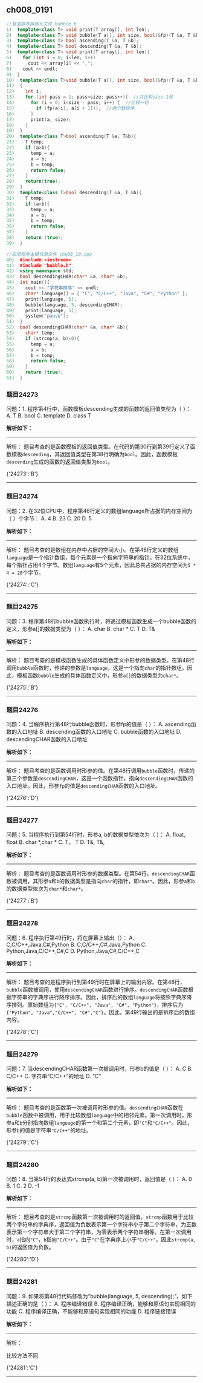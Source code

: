 ## ch008_0191
``` c++
//冒泡排序排序头文件 bubble.h
1)  template<class T> void print(T array[], int len);
2)  template<class T> void bubble(T a[], int size, bool(&fp)(T &a, T &b));
3)  template<class T> bool ascending(T &a, T &b);
4)  template<class T> bool descending(T &a, T &b);
5)  template<class T> void print(T array[], int len){
6)    for (int i = 0; i<len; i++)
7)      cout << array[i] << ",";
8)    cout << endl;
9)  }
10)  template<class T>void bubble(T a[], int size, bool(&fp)(T &a, T &b))    //冒泡排序
11)  {
12)    int i;
13)    for (int pass = 1; pass<size; pass++){  //共比较size-1轮
14)      for (i = 0; i<size - pass; i++) {  //比较一轮
15)        if (fp(a[i], a[i + 1]));  //两个数排序
16)      }
17)      print(a, size);
18)    }
19)  }
20)  template<class T>bool ascending(T &a, T&b){
21)    T temp;
22)    if (a>b){
23)      temp = a;
24)      a = b;
25)      b = temp;
26)      return false;
27)    }
28)    return(true);
29)  }
30)  template<class T>bool descending(T &a, T &b){
31)    T temp;
32)    if (a<b){
33)      temp = a;
34)      a = b;
35)      b = temp;
36)      return false;
37)    }
38)    return (true);
39)  }

//应用程序主模块源文件 chu08_19.cpp
40)  #include <iostream>
41)  #include "bubble.h"
42)  using namespace std;
43)  bool descendingCHAR(char* &a, char* &b);
44)  int main(){
45)    cout << "字符串排序" << endl;
46)    char* language[] = { "C", "C/C++", "Java", "C#", "Python" };
47)    print(language, 5);
48)    bubble(language, 5, descendingCHAR);
49)    print(language, 5);
50)    system("pause");
51)  }
52)  bool descendingCHAR(char* &a, char* &b){
53)    char* temp;
54)    if (strcmp(a, b)<0){
55)      temp = a;
56)      a = b;
57)      b = temp;
58)      return false;
59)    }
60)    return (true);
61)  }

```
### 题目24273
问题：1.  程序第4行中，函数模板descending生成的函数的返回值类型为（    ）：
A.  T
B.  bool
C.  template<class T>
D.  class T


**解析如下：**

------

解析：
题目考查的是函数模板的返回值类型。在代码的第30行到第39行定义了函数模板`descending`，其返回值类型在第38行明确为`bool`。因此，函数模板`descending`生成的函数的返回值类型为`bool`。

{'24273':'B'}

------

### 题目24274
问题：2.  在32位CPU中，程序第46行定义的数组language所占据的内存空间为（    ）个字节：
A.  4
B.  23
C.  20
D.  5


**解析如下：**

------

解析：
题目考查的是数组在内存中占据的空间大小。在第46行定义的数组`language`是一个指针数组，每个元素是一个指向字符串的指针。在32位系统中，每个指针占用4个字节。数组`language`有5个元素，因此总共占据的内存空间为`5 * 4 = 20`个字节。

{'24274':'C'}

------

### 题目24275
问题：3.  程序第48行bubble函数执行时，将通过模板函数生成一个bubble函数的定义，形参a[]的数据类型为（   ）：
A.  char
B.  char *
C.  T
D.  T&


**解析如下：**

------

解析：
题目考查的是模板函数生成的具体函数定义中形参的数据类型。在第48行调用`bubble`函数时，传递的参数是`language`，这是一个指向`char`的指针数组。因此，模板函数`bubble`生成的具体函数定义中，形参`a[]`的数据类型为`char*`。

{'24275':'B'}

------

### 题目24276
问题：4.  当程序执行第48行bubble函数时，形参fp的值是（    ）：
A.  ascending函数的入口地址
B.  descending函数的入口地址
C.  bubble函数的入口地址
D.  descendingCHAR函数的入口地址


**解析如下：**

------

解析：
题目考查的是函数调用时形参的值。在第48行调用`bubble`函数时，传递的第三个参数是`descendingCHAR`，这是一个函数指针，指向`descendingCHAR`函数的入口地址。因此，形参`fp`的值是`descendingCHAR`函数的入口地址。

{'24276':'D'}

------

### 题目24277
问题：5.  当程序执行到第54行时，形参a, b的数据类型依次为（   ）：
A.  float, float
B.  char *,char *
C.  T， T
D.  T&, T&,


**解析如下：**

------

解析：
题目考查的是函数调用时形参的数据类型。在第54行，`descendingCHAR`函数被调用，其形参`a`和`b`的数据类型是指向`char`的指针，即`char*`。因此，形参`a`和`b`的数据类型依次为`char*`和`char*`。

{'24277':'B'}

------

### 题目24278
问题：6.  程序执行第49行时，将在屏幕上输出（）：
A.  C,C/C++,Java,C#,Python
B.  C,C/C++,C#,Java,Python
C.  Python,Java,C/C++,C#,C 
D.  Python,Java,C#,C/C++,C


**解析如下：**

------

解析：
题目考查的是程序执行到第49行时在屏幕上的输出内容。在第48行，`bubble`函数被调用，使用`descendingCHAR`函数进行排序。`descendingCHAR`函数根据字符串的字典序进行降序排序。因此，排序后的数组`language`将按照字典序降序排列。原始数组为`{"C", "C/C++", "Java", "C#", "Python"}`，排序后为`{"Python", "Java","C/C++", "C#","C"}`。因此，第49行输出的是排序后的数组内容。

{'24278':'C'}

------

### 题目24279
问题：7.  当descendingCHAR函数第一次被调用时，形参b的值是（  ）：
A.  C
B.  C/C++
C.  字符串“C/C++”的地址
D.  “C”


**解析如下：**

------

解析：
题目考查的是函数第一次被调用时形参的值。`descendingCHAR`函数在`bubble`函数中被调用，用于比较数组`language`中的相邻元素。第一次调用时，形参`a`和`b`分别指向数组`language`的第一个和第二个元素，即`"C"`和`"C/C++"`。因此，形参`b`的值是字符串`"C/C++"`的地址。

{'24279':'C'}

------

### 题目24280
问题：8.  当第54行的表达式strcmp(a, b)第一次被调用时，返回值是（  ）：
A.  0
B.  1
C.  2
D.  -1


**解析如下：**

------

解析：
题目考查的是`strcmp`函数第一次被调用时的返回值。`strcmp`函数用于比较两个字符串的字典序，返回值为负数表示第一个字符串小于第二个字符串，为正数表示第一个字符串大于第二个字符串，为零表示两个字符串相等。在第一次调用时，`a`指向`"C"`，`b`指向`"C/C++"`。由于`"C"`在字典序上小于`"C/C++"`，因此`strcmp(a, b)`的返回值为负数。

{'24280':'D'}

------

### 题目24281
问题：9.  如果将第48行代码修改为“bubble(language, 5, descending);”，如下描述正确的是（  ）：
A.  程序编译错误
B.  程序编译正确，能够和原语句实现相同的功能
C.  程序编译正确，不能够和原语句实现相同的功能
D.  程序链接错误


**解析如下：**

------

解析：

比较方法不同

{'24281':'C'}

------

